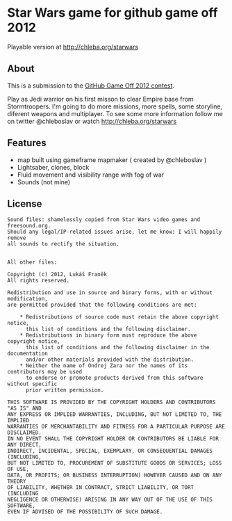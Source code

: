 # Star Wars game for github game off 2012

Playable version at http://chleba.org/starwars

## About
This is a submission to the [GitHub Game Off 2012 contest](https://github.com/blog/1303-github-game-off).

Play as Jedi warrior on his first misson to clear Empire base from Stormtroopers. I'm going to do more missions, more spells, some storyline, diferent weapons and multiplayer. To see some more information follow me on twitter @chleboslav or watch http://chleba.org/starwars

## Features

* map built using gameframe mapmaker ( created by @chleboslav )
* Lightsaber, clones, block
* Fluid movement and visibility range with fog of war
* Sounds (not mine)

## License

	Sound files: shamelessly copied from Star Wars video games and freesound.org.
	Should any legal/IP-related issues arise, let me know: I will happily remove 
	all sounds to rectify the situation.


	All other files:

	Copyright (c) 2012, Lukáš Franěk
	All rights reserved.

	Redistribution and use in source and binary forms, with or without modification, 
	are permitted provided that the following conditions are met:

		* Redistributions of source code must retain the above copyright notice, 
		  this list of conditions and the following disclaimer.
		* Redistributions in binary form must reproduce the above copyright notice, 
		  this list of conditions and the following disclaimer in the documentation 
		  and/or other materials provided with the distribution.
		* Neither the name of Ondrej Zara nor the names of its contributors may be used 
		  to endorse or promote products derived from this software without specific 
		  prior written permission.
				
	THIS SOFTWARE IS PROVIDED BY THE COPYRIGHT HOLDERS AND CONTRIBUTORS "AS IS" AND 
	ANY EXPRESS OR IMPLIED WARRANTIES, INCLUDING, BUT NOT LIMITED TO, THE IMPLIED 
	WARRANTIES OF MERCHANTABILITY AND FITNESS FOR A PARTICULAR PURPOSE ARE DISCLAIMED. 
	IN NO EVENT SHALL THE COPYRIGHT HOLDER OR CONTRIBUTORS BE LIABLE FOR ANY DIRECT, 
	INDIRECT, INCIDENTAL, SPECIAL, EXEMPLARY, OR CONSEQUENTIAL DAMAGES (INCLUDING, 
	BUT NOT LIMITED TO, PROCUREMENT OF SUBSTITUTE GOODS OR SERVICES; LOSS OF USE, 
	DATA, OR PROFITS; OR BUSINESS INTERRUPTION) HOWEVER CAUSED AND ON ANY THEORY 
	OF LIABILITY, WHETHER IN CONTRACT, STRICT LIABILITY, OR TORT (INCLUDING 
	NEGLIGENCE OR OTHERWISE) ARISING IN ANY WAY OUT OF THE USE OF THIS SOFTWARE, 
	EVEN IF ADVISED OF THE POSSIBILITY OF SUCH DAMAGE.
